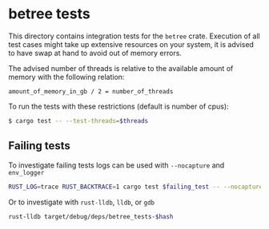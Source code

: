# betree tests

This directory contains integration tests for the `betree` crate.
Execution of all test cases might take up extensive resources on your system, it is advised to have swap at hand to avoid out of memory errors.

The advised number of threads is relative to the available amount of memory with the following relation:

``` 
amount_of_memory_in_gb / 2 = number_of_threads
```

To run the tests with these restrictions (default is number of cpus):

``` sh
$ cargo test -- --test-threads=$threads
```

## Failing tests

To investigate failing tests logs can be used with `--nocapture` and `env_logger`

``` sh
RUST_LOG=trace RUST_BACKTRACE=1 cargo test $failing_test -- --nocapture
```

Or to investigate with `rust-lldb`, `lldb`, or `gdb`

``` sh
rust-lldb target/debug/deps/betree_tests-$hash
```

